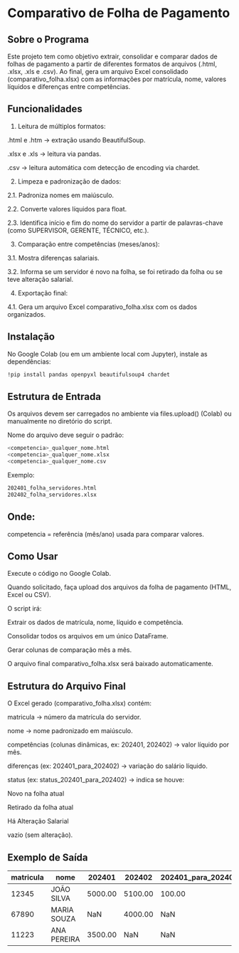 # Comparativo de Folha de Pagamento

## Sobre o Programa
Este projeto tem como objetivo extrair, consolidar e comparar dados de folhas de pagamento a partir de diferentes formatos de arquivos (.html, .xlsx, .xls e .csv).
Ao final, gera um arquivo Excel consolidado (comparativo_folha.xlsx) com as informações por matrícula, nome, valores líquidos e diferenças entre competências.

## Funcionalidades

1. Leitura de múltiplos formatos:

.html e .htm → extração usando BeautifulSoup.

.xlsx e .xls → leitura via pandas.

.csv → leitura automática com detecção de encoding via chardet.

2. Limpeza e padronização de dados:

2.1. Padroniza nomes em maiúsculo.

2.2. Converte valores líquidos para float.

2.3. Identifica início e fim do nome do servidor a partir de palavras-chave (como SUPERVISOR, GERENTE, TÉCNICO, etc.).

3. Comparação entre competências (meses/anos):

3.1. Mostra diferenças salariais.

3.2. Informa se um servidor é novo na folha, se foi retirado da folha ou se teve alteração salarial.

4. Exportação final:

4.1. Gera um arquivo Excel comparativo_folha.xlsx com os dados organizados.

## Instalação

No Google Colab (ou em um ambiente local com Jupyter), instale as dependências:
 ```sh
!pip install pandas openpyxl beautifulsoup4 chardet
```

## Estrutura de Entrada

Os arquivos devem ser carregados no ambiente via files.upload() (Colab) ou manualmente no diretório do script.

Nome do arquivo deve seguir o padrão:
```sh
<competencia>_qualquer_nome.html
<competencia>_qualquer_nome.xlsx
<competencia>_qualquer_nome.csv
```

Exemplo:
```sh
202401_folha_servidores.html
202402_folha_servidores.xlsx
```

## Onde:

competencia = referência (mês/ano) usada para comparar valores.

## Como Usar

Execute o código no Google Colab.

Quando solicitado, faça upload dos arquivos da folha de pagamento (HTML, Excel ou CSV).

O script irá:

Extrair os dados de matrícula, nome, líquido e competência.

Consolidar todos os arquivos em um único DataFrame.

Gerar colunas de comparação mês a mês.

O arquivo final comparativo_folha.xlsx será baixado automaticamente.

## Estrutura do Arquivo Final

O Excel gerado (comparativo_folha.xlsx) contém:

matricula → número da matrícula do servidor.

nome → nome padronizado em maiúsculo.

competências (colunas dinâmicas, ex: 202401, 202402) → valor líquido por mês.

diferenças (ex: 202401_para_202402) → variação do salário líquido.

status (ex: status_202401_para_202402) → indica se houve:

Novo na folha atual

Retirado da folha atual

Há Alteração Salarial

vazio (sem alteração).


## Exemplo de Saída
| matricula | nome        | 202401  | 202402  | 202401\_para\_202402 | status\_202401\_para\_202402 |
| --------- | ----------- | ------- | ------- | -------------------- | ---------------------------- |
| 12345     | JOÃO SILVA  | 5000.00 | 5100.00 | 100.00               | Há Alteração Salarial        |
| 67890     | MARIA SOUZA | NaN     | 4000.00 | NaN                  | Novo na folha atual          |
| 11223     | ANA PEREIRA | 3500.00 | NaN     | NaN                  | Retirado da folha atual      |
